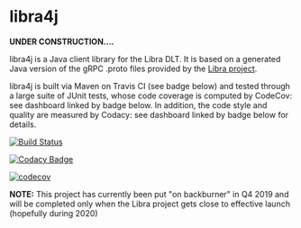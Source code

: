 # libra4j

__UNDER CONSTRUCTION....__

libra4j is a Java client library for the Libra DLT. It is based on a generated Java version of the gRPC .proto files provided by the [Libra project](https://github.com/libra/libra). 

libra4j is built via Maven on Travis CI (see badge below) and tested through a large suite of JUnit tests, whose code coverage is computed by CodeCov: see dashboard linked by badge below. In addition, the code style and quality are measured by Codacy: see dashboard linked by badge below for details.

[![Build Status](https://travis-ci.org/chaingrok/libra4j.svg?branch=master)](https://travis-ci.org/chaingrok/libra4j)

[![Codacy Badge](https://api.codacy.com/project/badge/Grade/742b6bd43fee4b9ea7dfeeb8c27a6528)](https://www.codacy.com/manual/chaingrok/libra4j?utm_source=github.com&amp;utm_medium=referral&amp;utm_content=chaingrok/libra4j&amp;utm_campaign=Badge_Grade)

[![codecov](https://codecov.io/gh/chaingrok/libra4j/branch/master/graph/badge.svg)](https://codecov.io/gh/chaingrok/libra4j)


__NOTE:__ This project has currently been put "on backburner" in Q4 2019 and will be completed only when the Libra project gets close to effective launch (hopefully during 2020)
